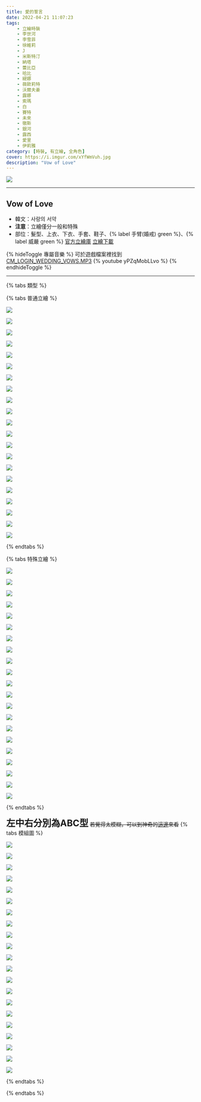 ```yaml
---
title: 愛的誓言
date: 2022-04-21 11:07:23
tags:
    - 立繪時裝
    - 李世河
    - 李雪菲
    - 徐維莉
    - J
    - 米斯特汀
    - 納塔
    - 蕾比亞
    - 哈比
    - 緹娜
    - 薇歐莉特
    - 沃爾夫姜
    - 露娜
    - 索瑪
    - 白
    - 賽特
    - 未來
    - 徹斯
    - 銀河
    - 露西
    - 愛里
    - 伊莉雅
category: [時裝, 有立繪, 全角色]
cover: https://i.imgur.com/xYfWmVuh.jpg
description: "Vow of Love"
---
```


![](https://i.imgur.com/xYfWmVu.jpg)

---
## Vow of Love

- 韓文：사랑의 서약
- **注意**：立繪僅分一般和特殊
- 部位：髮型、上衣、下衣、手套、鞋子、{% label 手臂(婚戒) green %}、{% label 威嚴 green %} 
[官方立繪庫](https://www.naddic.co.kr/ko/game/cls/fansitekit)
[立繪下載](https://closers.vod.nexoncdn.co.kr/site/fansitekit/Closers_FansiteKit_Wedding_230601_F8334CC75013372E.zip)

{% hideToggle 專屬音樂 %}
可於遊戲檔案裡找到 [CM_LOGIN_WEDDING_VOWS.MP3](/sound/CM_LOGIN_WEDDING_VOWS.MP3)
{% youtube yPZqMobLLvo %}
{% endhideToggle %}

---

{% tabs 類型 %}
<!-- tab 混合角色立繪-->
{% tabs 普通立繪 %}
<!-- tab 李世河(Seha)-->
[![](https://i.imgur.com/B0D3q6Th.jpg)](https://i.imgur.com/B0D3q6T.jpg)
<!-- endtab -->
<!-- tab 李雪菲(Seulbi)-->
[![](https://i.imgur.com/Ll7yl76h.jpg)](https://i.imgur.com/Ll7yl76.jpg)
<!-- endtab -->
<!-- tab 徐維莉(Yuri)-->
[![](https://i.imgur.com/rEFZU18h.jpg)](https://i.imgur.com/rEFZU18.jpg)
<!-- endtab -->
<!-- tab J-->
[![](https://i.imgur.com/PWce2VHh.jpg)](https://i.imgur.com/PWce2VH.jpg)
<!-- endtab -->
<!-- tab 米斯特汀(Tein)-->
[![](https://i.imgur.com/WDkD8Gth.jpg)](https://i.imgur.com/WDkD8Gt.jpg)
<!-- endtab -->
<!-- tab 納塔(Nata)-->
[![](https://i.imgur.com/HJkOY5ah.jpg)](https://i.imgur.com/HJkOY5a.jpg)
<!-- endtab -->
<!-- tab 蕾比雅(Levia)-->
[![](https://i.imgur.com/BKrPwE3h.jpg)](https://i.imgur.com/BKrPwE3.jpg)
<!-- endtab -->
<!-- tab 哈比(Harpy)-->
[![](https://i.imgur.com/bXNMm2jh.jpg)](https://i.imgur.com/bXNMm2j.jpg)
<!-- endtab -->
<!-- tab 緹娜(Tina)-->
[![](https://i.imgur.com/S1uS0yZh.jpg)](https://i.imgur.com/S1uS0yZ.jpg)
<!-- endtab -->
<!-- tab 薇歐莉特(Violet)-->
[![](https://i.imgur.com/yMsw0gmh.jpg)](https://i.imgur.com/yMsw0gm.jpg)
<!-- endtab -->
<!-- tab 沃爾夫姜(Wolfgang)-->
[![](https://i.imgur.com/YJ1bXeWh.jpg)](https://i.imgur.com/YJ1bXeW.jpg)
<!-- endtab -->
<!-- tab 露娜(Luna)-->
[![](https://i.imgur.com/EvglrIPh.jpg)](https://i.imgur.com/EvglrIP.jpg)
<!-- endtab -->
<!-- tab 索瑪(Soma)-->
[![](https://i.imgur.com/yfV1JGqh.jpg)](https://i.imgur.com/yfV1JGq.jpg)
<!-- endtab -->
<!-- tab 白(Bai)-->
[![](https://i.imgur.com/ER6iMzzh.jpg)](https://i.imgur.com/ER6iMzz.jpg)
<!-- endtab -->
<!-- tab 賽特(Seth)-->
[![](https://i.imgur.com/1EoBecKh.jpg)](https://i.imgur.com/1EoBecK.jpg)
<!-- endtab -->
<!-- tab 未來(Mirae)-->
[![](https://i.imgur.com/biGpGJbh.jpg)](https://i.imgur.com/biGpGJb.jpg)
<!-- endtab -->
<!-- tab 徹斯(Chulsoo)-->
[![](https://i.imgur.com/Z3MVfp9h.jpg)](https://i.imgur.com/Z3MVfp9.jpg)
<!-- endtab -->
<!-- tab 銀河(Eunha)-->
[![](https://i.imgur.com/JvVrZ9Lh.jpg)](https://i.imgur.com/JvVrZ9L.jpg)
<!-- endtab -->
<!-- tab 露西(Lucy)-->
[![](https://i.imgur.com/EQGYXyLh.jpg)](https://i.imgur.com/EQGYXyL.jpg)
<!-- endtab -->
<!-- tab 愛里(Aeri)-->
[![](https://i.imgur.com/GltQPk4h.jpg)](https://i.imgur.com/GltQPk4.jpg)
<!-- endtab -->
<!-- tab 伊莉雅(Ria)-->
[![](https://i.imgur.com/CmbhysIh.png)](https://i.imgur.com/CmbhysI.png)
<!-- endtab -->
{% endtabs %}
<!-- endtab -->

<!-- tab 特殊角色立繪-->
{% tabs 特殊立繪 %}
<!-- tab 李世河(Seha)-->
[![](https://i.imgur.com/RO1hRDnh.jpg)](https://i.imgur.com/RO1hRDn.jpg)
<!-- endtab -->
<!-- tab 李雪菲(Seulbi)-->
[![](https://i.imgur.com/wo9bduPh.jpg)](https://i.imgur.com/wo9bduP.jpg)
<!-- endtab -->
<!-- tab 徐維莉(Yuri)-->
[![](https://i.imgur.com/uytMi27h.jpg)](https://i.imgur.com/uytMi27.jpg)
<!-- endtab -->
<!-- tab J-->
[![](https://i.imgur.com/vU7qeHph.jpg)](https://i.imgur.com/vU7qeHp.jpg)
<!-- endtab -->
<!-- tab 米斯特汀(Tein)-->
[![](https://i.imgur.com/e454yk8h.jpg)](https://i.imgur.com/e454yk8.jpg)
<!-- endtab -->
<!-- tab 納塔(Nata)-->
[![](https://i.imgur.com/wyP5PqWh.jpg)](https://i.imgur.com/wyP5PqW.jpg)
<!-- endtab -->
<!-- tab 蕾比雅(Levia)-->
[![](https://i.imgur.com/Vmc6AF0h.jpg)](https://i.imgur.com/Vmc6AF0.jpg)
<!-- endtab -->
<!-- tab 哈比(Harpy)-->
[![](https://i.imgur.com/1HdYT9Kh.jpg)](https://i.imgur.com/1HdYT9K.jpg)
<!-- endtab -->
<!-- tab 緹娜(Tina)-->
[![](https://i.imgur.com/UEkJ2R0h.jpg)](https://i.imgur.com/UEkJ2R0.jpg)
<!-- endtab -->
<!-- tab 薇歐莉特(Violet)-->
[![](https://i.imgur.com/xUer4khh.jpg)](https://i.imgur.com/xUer4kh.jpg)
<!-- endtab -->
<!-- tab 沃爾夫姜(Wolfgang)-->
[![](https://i.imgur.com/UWgi8uVh.jpg)](https://i.imgur.com/UWgi8uV.jpg)
<!-- endtab -->
<!-- tab 露娜(Luna)-->
[![](https://i.imgur.com/SoAxEuFh.jpg)](https://i.imgur.com/SoAxEuF.jpg)
<!-- endtab -->
<!-- tab 索瑪(Soma)-->
[![](https://i.imgur.com/2wPp0cSh.jpg)](https://i.imgur.com/2wPp0cS.jpg)
<!-- endtab -->
<!-- tab 白(Bai)-->
[![](https://i.imgur.com/Zo94wjLh.jpg)](https://i.imgur.com/Zo94wjL.jpg)
<!-- endtab -->
<!-- tab 賽特(Seth)-->
[![](https://i.imgur.com/V85llbFh.jpg)](https://i.imgur.com/V85llbF.jpg)
<!-- endtab -->
<!-- tab 未來(Mirae)-->
[![](https://i.imgur.com/SaU6v7zh.jpg)](https://i.imgur.com/SaU6v7z.jpg)
<!-- endtab -->
<!-- tab 徹斯(Chulsoo)-->
[![](https://i.imgur.com/YCCy8vHh.jpg)](https://i.imgur.com/YCCy8vH.jpg)
<!-- endtab -->
<!-- tab 銀河(Eunha)-->
[![](https://i.imgur.com/p8zCwm3h.jpg)](https://i.imgur.com/p8zCwm3.jpg)
<!-- endtab -->
<!-- tab 露西(Lucy)-->
[![](https://i.imgur.com/HoZtCQMh.jpg)](https://i.imgur.com/HoZtCQM.jpg)
<!-- endtab -->
<!-- tab 愛里(Aeri)-->
[![](https://i.imgur.com/9J8xn1jh.jpg)](https://i.imgur.com/9J8xn1j.jpg)
<!-- endtab -->
<!-- tab 伊莉雅(Ria)-->
[![](https://i.imgur.com/pPa1tKHh.png)](https://i.imgur.com/pPa1tKH.png)
<!-- endtab -->
{% endtabs %}
<!-- endtab -->

<!-- tab 模組-->
**<font size=5>左中右分別為ABC型</font>**
~~若覺得太模糊，可以到神奇的[這邊](https://union.codeclosers.to/index.php?/topic/928-gacha-vow-of-love/)來看~~
{% tabs 模組圖 %}
<!-- tab 李世河(Seha)-->
![](https://i.imgur.com/p601CsW.png)
<!-- endtab -->
<!-- tab 李雪菲(Seulbi)-->
![](https://i.imgur.com/73gRSaY.png)
<!-- endtab -->
<!-- tab 徐維莉(Yuri)-->
![](https://i.imgur.com/zpEc1ng.png)
<!-- endtab -->
<!-- tab J-->
![](https://i.imgur.com/AUbxyMQ.png)
<!-- endtab -->
<!-- tab 米斯特汀(Tein)-->
![](https://i.imgur.com/WufWA6K.png)
<!-- endtab -->
<!-- tab 納塔(Nata)-->
![](https://i.imgur.com/Ia7QSmY.png)
<!-- endtab -->
<!-- tab 蕾比雅(Levia)-->
![](https://i.imgur.com/ZRhtSsA.png)
<!-- endtab -->
<!-- tab 哈比(Harpy)-->
![](https://i.imgur.com/deSrpb1.png)
<!-- endtab -->
<!-- tab 緹娜(Tina)-->
![](https://i.imgur.com/bp3zmkL.png)
<!-- endtab -->
<!-- tab 薇歐莉特(Violet)-->
![](https://i.imgur.com/h829i5w.png)
<!-- endtab -->
<!-- tab 沃爾夫姜(Wolfgang)-->
![](https://i.imgur.com/EO9X4TV.png)
<!-- endtab -->
<!-- tab 露娜(Luna)-->
![](https://i.imgur.com/2BWt2WY.png)
<!-- endtab -->
<!-- tab 索瑪(Soma)-->
![](https://i.imgur.com/A7rcbpp.png)
<!-- endtab -->
<!-- tab 白(Bai)-->
![](https://i.imgur.com/fEpaEzs.png)
<!-- endtab -->
<!-- tab 賽特(Seth)-->
![](https://i.imgur.com/AFrK9uJ.png)
<!-- endtab -->
<!-- tab 未來(Mirae)-->
![](https://i.imgur.com/aNfWk5L.png)
<!-- endtab -->
<!-- tab 徹斯(Chulsoo)-->
![](https://i.imgur.com/RwbeMZO.png)
<!-- endtab -->
<!-- tab 銀河(Eunha)-->
![](https://i.imgur.com/oAG7x5f.png)
<!-- endtab -->
<!-- tab 露西(Lucy)-->
![](https://i.imgur.com/D4IkQbO.png)
<!-- endtab -->
<!-- tab 愛里(Aeri)-->
![](https://i.imgur.com/3Vrw5kc.png)
<!-- endtab -->
<!-- tab 伊莉雅(Ria)-->
![](https://i.imgur.com/t4RxUH6.png)
<!-- endtab -->
{% endtabs %}
<!-- endtab -->

{% endtabs %}
